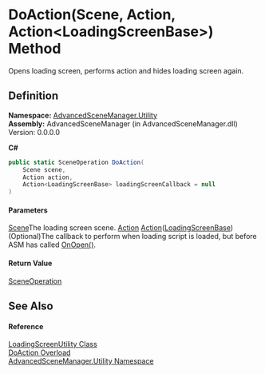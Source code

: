 # DoAction(Scene, Action, Action\<LoadingScreenBase>) Method

Opens loading screen, performs action and hides loading screen again.

## Definition

**Namespace:** [AdvancedSceneManager.Utility](N_AdvancedSceneManager_Utility.md)\
**Assembly:** AdvancedSceneManager (in AdvancedSceneManager.dll) Version: 0.0.0.0

**C#**

```c#
public static SceneOperation DoAction(
	Scene scene,
	Action action,
	Action<LoadingScreenBase> loadingScreenCallback = null
)
```

#### Parameters

&#x20; [Scene](T_AdvancedSceneManager_Models_Scene.md)The loading screen scene.  [Action](https://learn.microsoft.com/dotnet/api/system.action)   [Action](https://learn.microsoft.com/dotnet/api/system.action-1)([LoadingScreenBase](T_AdvancedSceneManager_Loading_LoadingScreenBase.md))  (Optional)The callback to perform when loading script is loaded, but before ASM has called [OnOpen()](M_AdvancedSceneManager_Loading_LoadingScreenBase_OnOpen.md).

#### Return Value

[SceneOperation](T_AdvancedSceneManager_Core_SceneOperation.md)

## See Also

#### Reference

[LoadingScreenUtility Class](T_AdvancedSceneManager_Utility_LoadingScreenUtility.md)\
[DoAction Overload](Overload_AdvancedSceneManager_Utility_LoadingScreenUtility_DoAction.md)\
[AdvancedSceneManager.Utility Namespace](N_AdvancedSceneManager_Utility.md)
